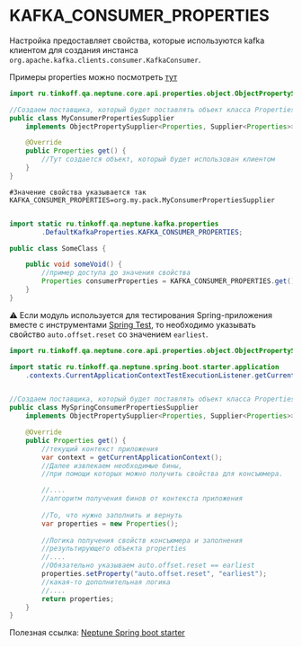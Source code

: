 # KAFKA_CONSUMER_PROPERTIES

Настройка предоставляет свойства, которые используются kafka клиентом для
создания инстанса `org.apache.kafka.clients.consumer.KafkaConsumer`.

Примеры properties можно посмотреть [тут](https://kafka.apache.org/documentation/#consumerconfigs)

```java
import ru.tinkoff.qa.neptune.core.api.properties.object.ObjectPropertySupplier;

//Создаем поставщика, который будет поставлять объект класса Properties
public class MyConsumerPropertiesSupplier 
    implements ObjectPropertySupplier<Properties, Supplier<Properties>> {

    @Override
    public Properties get() {
        //Тут создается объект, который будет использован клиентом
    }
}
```

```properties
#Значение свойства указывается так
KAFKA_CONSUMER_PROPERTIES=org.my.pack.MyConsumerPropertiesSupplier
```

```java

import static ru.tinkoff.qa.neptune.kafka.properties
        .DefaultKafkaProperties.KAFKA_CONSUMER_PROPERTIES;

public class SomeClass {

    public void someVoid() {
        //пример доступа до значения свойства
        Properties consumerProperties = KAFKA_CONSUMER_PROPERTIES.get();
    }
}
```

⚠️ Если модуль используется для тестирования Spring-приложения вместе с инструментами [Spring Test](https://docs.spring.io/spring-framework/docs/current/reference/html/testing.html),
то необходимо указывать свойство `auto.offset.reset` со значением `earliest`.

```java
import ru.tinkoff.qa.neptune.core.api.properties.object.ObjectPropertySupplier;

import static ru.tinkoff.qa.neptune.spring.boot.starter.application
    .contexts.CurrentApplicationContextTestExecutionListener.getCurrentApplicationContext;


//Создаем поставщика, который будет поставлять объект класса Properties
public class MySpringConsumerPropertiesSupplier 
    implements ObjectPropertySupplier<Properties, Supplier<Properties>> {

    @Override
    public Properties get() {
        //текущий контекст приложения
        var context = getCurrentApplicationContext();
        //Далее извлекаем необходимые бины,
        //при помощи которых можно получить свойства для консъюмера.

        //....
        //алгоритм получения бинов от контекста приложения 
        
        //То, что нужно заполнить и вернуть
        var properties = new Properties();
        
        //Логика получения свойств консъюмера и заполнения
        //результирующего объекта properties
        //....
        //Обязательно указываем auto.offset.reset == earliest
        properties.setProperty("auto.offset.reset", "earliest");
        //какая-то дополнительная логика
        //....
        return properties;
    }
}
```

Полезная ссылка: [Neptune Spring boot starter](./../../../spring/spring.boot.sterter.md)